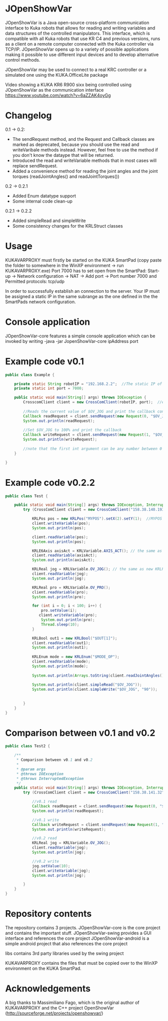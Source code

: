 JOpenShowVar
============

JOpenShowVar is a Java open-source cross-platform communication interface to Kuka robots that allows for 
reading and writing variables and data structures of the controlled manipulators. This interface, which is
compatible with all Kuka robots that use KR C4 and previous versions, runs as a client on a remote computer 
connected with the Kuka controller via TCP/IP. JOpenShowVar opens up to a variety of possible applications 
making it possible to use different input devices and to develop alternative control methods.

JOpenShowVar may be used to connect to a real KRC controller or a simulated one using the KUKA.OfficeLite package

Video showing a KUKA KR6 R900 sixx being controlled using JOpenShowVar as the communication interface
https://www.youtube.com/watch?v=6aZZAK4oyGg



Changelog
===========
0.1 -> 0.2:
* The sendRequest method, and the Request and Callback classes are marked as deprecated, because you should use the read and writeVaribale methods instead. However, feel free to use the method if you don't know the dataype that will be returned. 
* Introduced the read and writeVariable methods that in most cases will replace sendRequest.
* Added a convenience method for reading the joint angles and the joint torques (readJointAngles() and readJointTorques())

0.2 -> 0.2.1 
* Added Enum datatype support 
* Some internal code clean-up 
 
 0.2.1 -> 0.2.2
 * Added simpleRead and simpleWrite
 * Some consistency changes for the KRLStruct classes


Usage
=========
KUKAVARPROXY must firstly be started on the KUKA SmartPad (copy paste the folder to somewhere in the WinXP environment -> run KUKAVARPROXY.exe)
Port 7000 has to set open from the SmartPad:
Start-up -> Network configuration -> NAT -> Add port -> Port number 7000 and Permitted protocols: tcp/udp 

In order to successfully establish an connection to the server. Your IP must be assigned a static IP in the same subrange as the one defined in the the SmartPads network configuration.

Console application
============
JOpenShowVar-core features a simple console application which can be invoked by writing -java -jar JopenShowVar-core ipAddress port 


Example code v0.1
===========

```java
public class Example {

	private static String robotIP = "192.168.2.2";  //The static IP of the robot 
	private static int port = 7000;

	public static void main(String[] args) throws IOException {
		CrosscomClient client = new CrossComClient(robotIP, port);  //establish connection
		
		//Reads the current value of $OV_JOG and print the callback containing the value
		Callback readRequest = client.sendRequest(new Request(0, "$OV_JOG")); //read request
		System.out.println(readRequest);
		
		//Set $OV_JOG to 100% and print the callback
		Callback writeRequest = client.sendRequest(new Request(1, "$OV_JOG", "100")); //write request
		System.out.println(writeRequest);
		
		//note that the first int argument can be any number between 0 and 99. It is simply an id given to the request so that it can be tracked. 
	}

}
```


Example code v0.2.2
===========
```java
public class Test {

    public static void main(String[] args) throws IOException, InterruptedException {
        try (CrossComClient client = new CrossComClient("158.38.140.193", 7000)) {

            KRLPos pos = new KRLPos("MYPOS").setX(2).setY(1);  //MYPOS is defined manually in $config.dat
            client.writeVariable(pos);
            System.out.println(pos);

            client.readVariable(pos);
            System.out.println(pos);

            KRLE6Axis axisAct = KRLVariable.AXIS_ACT(); // the same as new KRLE6Axis($AXIS_ACT)
            client.readVariable(axisAct);
            System.out.println(axisAct);

            KRLReal jog = KRLVariable.OV_JOG(); // the same as new KRLReal($OV_JOG)
            client.readVariable(jog);
            System.out.println(jog);

            KRLReal pro = KRLVariable.OV_PRO();
            client.readVariable(pro);
            System.out.println(pro);

            for (int i = 0; i < 100; i++) {
                pro.setValue(i);
               client.writeVariable(pro);
                System.out.println(pro);
                Thread.sleep(10);
            }

            KRLBool out1 = new KRLBool("$OUT[1]");
            client.readVariable(out1);
            System.out.println(out1);
            
            KRLEnum mode = new KRLEnum("$MODE_OP");
            client.readVariable(mode);
            System.out.println(mode);
            
            System.out.println(Arrays.toString(client.readJointAngles()));
			
			System.out.println(client.simpleRead("$OV_JOG"));
			System.out.println(client.simpleWrite("$OV_JOG", "90"));
			
            
        }
    }
}
```

Comparison between v0.1 and v0.2
=================
```java
public class Test2 {

    /**
     * Comparison between v0.1 and v0.2
     *
     * @param args
     * @throws IOException
     * @throws InterruptedException
     */
    public static void main(String[] args) throws IOException, InterruptedException {
        try (CrossComClient client = new CrossComClient("158.38.141.32", 7000)) {

            //v0.1 read
            Callback readRequest = client.sendRequest(new Request(0, "$OV_JOG")); 
            System.out.println(readRequest);

            //v0.1 write
            Callback writeRequest = client.sendRequest(new Request(1, "$OV_JOG", "100")); 
            System.out.println(writeRequest);

            //v0.2 read
            KRLReal jog = KRLVariable.OV_JOG();
            client.readVariable(jog);
            System.out.println(jog);

            //v0.2 write
            jog.setValue(10);
            client.writeVariable(jog);
            System.out.println(jog);

        }
    }
}
```

Repository contents
==================
The repository contains 3 projects.
JOpenShowVar-core is the core project and contains the important stuff.
JOpenShowVar-swing provides a GUI interface and references the core project
JOpenShowVar-android is a simple android project that also references the core project

libs contains 3rd party libraries used by the swing project

KUKAVARPROXY contains the files that must be copied over to the WinXP environment on the KUKA SmartPad.

Acknowledgements
==============
A big thanks to Massimiliano Fago, which is the original author of KUKAVARPROXY and the C++ project OpenShowVar (http://sourceforge.net/projects/openshowvar/)